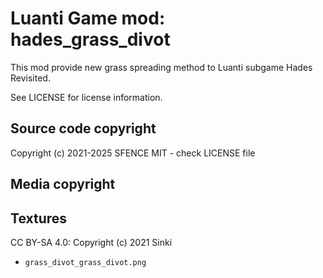 Luanti Game mod: hades_grass_divot
======================================

This mod provide new grass spreading method to Luanti subgame Hades Revisited.

See LICENSE for license information.

Source code copyright
----------------------
Copyright (c) 2021-2025 SFENCE
MIT - check LICENSE file

Media copyright
---------------

Textures
--------

CC BY-SA 4.0: Copyright (c) 2021 Sinki
  * `grass_divot_grass_divot.png`



